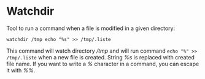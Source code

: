 Watchdir
========

Tool to run a command when a file is modified in a given directory:

    watchdir /tmp echo "%s" >> /tmp/.liste

This command will watch directory */tmp* and will run command 
`echo "%" >> /tmp/.liste` when a new file is created. String *%s* is replaced
with created file name. If you want to write a *%* character in a command, you
can escape it with *%%*.
